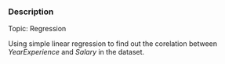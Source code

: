 ### Description

Topic: Regression

Using simple linear regression to find out the corelation between *YearExperience* and *Salary* in the dataset.
